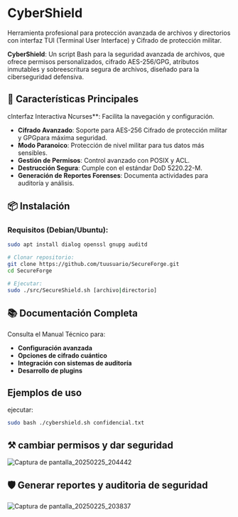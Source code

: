 # CyberShield
Herramienta profesional para protección avanzada de archivos y directorios con interfaz TUI (Terminal User Interface) y Cifrado de protección militar.

**CyberShield**: Un script Bash para la seguridad avanzada de archivos, que ofrece permisos personalizados, cifrado AES-256/GPG, atributos inmutables y sobreescritura segura de archivos, diseñado para la ciberseguridad defensiva.

## 🚀 Características Principales

cInterfaz Interactiva Ncurses**: Facilita la navegación y configuración.
- **Cifrado Avanzado**: Soporte para AES-256 Cifrado de protección militar y GPGpara máxima seguridad.
- **Modo Paranoico**: Protección de nivel militar para tus datos más sensibles.
- **Gestión de Permisos**: Control avanzado con POSIX y ACL.
- **Destrucción Segura**: Cumple con el estándar DoD 5220.22-M.
- **Generación de Reportes Forenses**: Documenta actividades para auditoría y análisis.

## 📦 Instalación

### Requisitos (Debian/Ubuntu):
```bash
sudo apt install dialog openssl gnupg auditd

# Clonar repositorio:
git clone https://github.com/tuusuario/SecureForge.git
cd SecureForge

# Ejecutar:
sudo ./src/SecureShield.sh [archivo|directorio]
```

## 📚 Documentación Completa
Consulta el Manual Técnico para:

- **Configuración avanzada**
- **Opciones de cifrado cuántico**
- **Integración con sistemas de auditoría**
- **Desarrollo de plugins**

##  Ejemplos de uso
ejecutar: 
```bash
sudo bash ./cybershield.sh confidencial.txt      

```
## ⚒️ cambiar permisos y dar seguridad

![Captura de pantalla_20250225_204442](https://github.com/user-attachments/assets/d84fdfb6-d93f-4ab7-bd19-d867fa09593f)

## 🛡️ Generar reportes y auditoria de seguridad

![Captura de pantalla_20250225_203837](https://github.com/user-attachments/assets/f829f53c-8572-4240-bc57-19b9a2f319e3)



